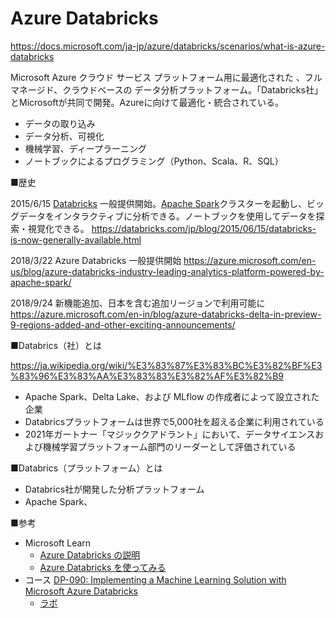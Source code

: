 
# Azure Databricks

https://docs.microsoft.com/ja-jp/azure/databricks/scenarios/what-is-azure-databricks

Microsoft Azure クラウド サービス プラットフォーム用に最適化された 、フルマネージド、クラウドベースの データ分析プラットフォーム。「Databricks社」とMicrosoftが共同で開発。Azureに向けて最適化・統合されている。

- データの取り込み
- データ分析、可視化
- 機械学習、ディープラーニング
- ノートブックによるプログラミング（Python、Scala、R、SQL）

■歴史

2015/6/15 [Databricks](https://databricks.com/jp/) 一般提供開始。[Apache Spark](https://docs.microsoft.com/ja-jp/azure/hdinsight/spark/apache-spark-overview#what-is-apache-spark)クラスターを起動し、ビッグデータをインタラクティブに分析できる。ノートブックを使用してデータを探索・視覚化できる。
https://databricks.com/jp/blog/2015/06/15/databricks-is-now-generally-available.html

2018/3/22 Azure Databricks 一般提供開始
https://azure.microsoft.com/en-us/blog/azure-databricks-industry-leading-analytics-platform-powered-by-apache-spark/

2018/9/24 新機能追加、日本を含む追加リージョンで利用可能に
https://azure.microsoft.com/en-in/blog/azure-databricks-delta-in-preview-9-regions-added-and-other-exciting-announcements/

■Databrics（社）とは

https://ja.wikipedia.org/wiki/%E3%83%87%E3%83%BC%E3%82%BF%E3%83%96%E3%83%AA%E3%83%83%E3%82%AF%E3%82%B9

- Apache Spark、Delta Lake、および MLflow の作成者によって設立された企業
- Databricsプラットフォームは世界で5,000社を超える企業に利用されている
- 2021年ガートナー「マジッククアドラント」において、データサイエンスおよび機械学習プラットフォーム部門のリーダーとして評価されている

■Databrics（プラットフォーム）とは

- Databrics社が開発した分析プラットフォーム
- Apache Spark、

■参考

- Microsoft Learn
  - [Azure Databricks の説明](https://docs.microsoft.com/ja-jp/learn/modules/describe-azure-databricks/)
  - [Azure Databricks を使ってみる](https://docs.microsoft.com/ja-jp/learn/modules/get-started-azure-databricks/?ns-enrollment-type=LearningPath&ns-enrollment-id=learn.wwl.build-operate-machine-learning-solutions-azure-databricks)
- コース [DP-090: Implementing a Machine Learning Solution with Microsoft Azure Databricks](https://docs.microsoft.com/en-us/learn/certifications/courses/dp-090t00)
  - [ラボ](https://microsoftlearning.github.io/dp-090-databricks-ml/)